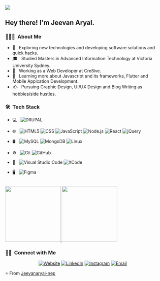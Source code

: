 ![](https://visitor-badge.glitch.me/badge?page_id=Jeevanaryal-nep.Jeevanaryal-nep)

<h2> Hey there! I'm Jeevan Aryal.</h2>

<h3> 👨🏻‍💻 &nbsp;About Me </h3>

- 🤔 &nbsp; Exploring new technologies and developing software solutions and quick hacks.
- 🎓 &nbsp; Studied Masters in Advanced Information Technology at Victoria University Sydney.
- 💼 &nbsp; Working as a Web Developer at Cre8ive.
- 🌱 &nbsp; Learning more about Javascript and its frameworks, Flutter and Mobile Applcation Development.
- ✍️ &nbsp; Pursuing Graphic Design, UI/UX Design and Blog Writing as hobbies/side hustles.

<h3> 🛠 &nbsp;Tech Stack</h3>

- 💻 &nbsp;
![DRUPAL](https://img.shields.io/badge/-Drupal-333333?style=flat&logo=drupal)

  
  
  
  
- 🌐 &nbsp;
  ![HTML5](https://img.shields.io/badge/-HTML5-333333?style=flat&logo=HTML5)
  ![CSS](https://img.shields.io/badge/-CSS-333333?style=flat&logo=CSS3&logoColor=1572B6)
  ![JavaScript](https://img.shields.io/badge/-JavaScript-333333?style=flat&logo=javascript)
  ![Node.js](https://img.shields.io/badge/-Node.js-333333?style=flat&logo=node.js)
  ![React](https://img.shields.io/badge/-React-333333?style=flat&logo=react)
  ![jQuery](https://img.shields.io/badge/Jquery-%230769AD.svg?style=flat&logo=jquery)
  
- 🛢 &nbsp;
  ![MySQL](https://img.shields.io/badge/-MySQL-333333?style=flat&logo=mysql)
  ![MongoDB](https://img.shields.io/badge/-MongoDB-333333?style=flat&logo=mongodb)
  ![Linux](https://img.shields.io/badge/-Linux-222222?style=flat&logo=linux&logoColor=FCC624)
  
- ⚙️ &nbsp;
  ![Git](https://img.shields.io/badge/-Git-333333?style=flat&logo=git)
  ![GitHub](https://img.shields.io/badge/-GitHub-333333?style=flat&logo=github)
  
- 🔧 &nbsp;
  ![Visual Studio Code](https://img.shields.io/badge/-Visual%20Studio%20Code-333333?style=flat&logo=visual-studio-code&logoColor=007ACC)
    ![XCode](https://img.shields.io/badge/-XCode-222222?style=flat&logo=XCode&logoColor=1575F9)

- 🖥 &nbsp;
  ![Figma](https://img.shields.io/badge/Figma-%23F24E1E.svg?style=flat&logo=figma)
  

<br/>

<a href="https://github.com/Jeevanaryal-nep">
  <img height="180em" src="https://github-readme-stats.vercel.app/api?username=Jeevanaryal-nep&theme=buefy&show_icons=true" />
  <img height="180em" src="https://github-readme-stats.vercel.app/api/top-langs/?username=Jeevanaryal-nep&theme=buefy&layout=compact" />
</a>

<br/>

<h3> 🤝🏻 &nbsp;Connect with Me </h3>

<p align="center">
<a href="https://www.aryaljeevan.com/"><img alt="Website" src="https://img.shields.io/badge/Website-www.aryaljeevan.com-blue?style=flat-square&logo=google-chrome"></a>
<a href="https://www.linkedin.com/in/jeevan-aryal-711284188//"><img alt="LinkedIn" src="https://img.shields.io/badge/LinkedIn-Jeevan%20Aryal%20Nep-blue?style=flat-square&logo=linkedin"></a>
<a href="https://www.instagram.com/"><img alt="Instagram" src="https://img.shields.io/badge/Instagram--blue?style=flat-square&logo=instagram"></a>
<a href="mailto:jeevan.aryal@cre8ive.com.au"><img alt="Email" src="https://img.shields.io/badge/Email-jeevan.aryal@cre8ive.com.au-blue?style=flat-square&logo=gmail"></a>
</p>

⭐️ From [Jeevanaryal-nep](https://github.com/Jeevanaryal-nep)
